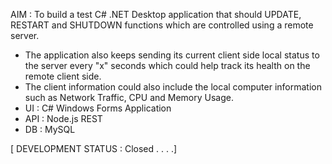 AIM : To build a test C# .NET Desktop application that should UPDATE, RESTART and SHUTDOWN functions which are controlled using a remote server.
* The application also keeps sending its current client side local status to the server every "x" seconds which could help track its health on the remote client side.
* The client information could also include the local computer information such as Network Traffic, CPU and Memory Usage.
* UI  : C# Windows Forms Application
* API : Node.js REST
* DB  : MySQL



[ DEVELOPMENT STATUS : Closed . . . .]
